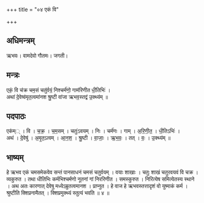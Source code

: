 +++
title = "०४ एकं वि"

+++
## अधिमन्त्रम्
ऋभवः। वामदेवो गौतमः। जगती।

## मन्त्रः
एकं॒ वि च॑क्र चम॒सं चतु॑र्वयं॒ निश्चर्म॑णो॒ गाम॑रिणीत धी॒तिभिः॑ ।  
अथा॑ दे॒वेष्व॑मृत॒त्वमा॑नश श्रु॒ष्टी वा॑जा ऋभव॒स्तद्व॑ उ॒क्थ्य॑म् ॥

## पदपाठः
एक॑म्् । वि । च॒क्र॒ । च॒म॒सम् । चतुः॑ऽवयम् । निः । चर्म॑णः । गाम् । अ॒रि॒णी॒त॒ । धी॒तिऽभिः॑ ।  
अथ॑ । दे॒वेषु॑ । अ॒मृ॒त॒ऽत्वम् । आ॒न॒श॒ । श्रु॒ष्टी । वा॒जाः॒ । ऋ॒भ॒वः॒ । तत् । वः॒ । उ॒क्थ्य॑म् ॥

## भाष्यम्
हे ऋभव एकं चमसमेकवेव सन्तं पानसाधनं चमसं चतुर्वयम् । वयाः शाखाः । चतुः शाखं चतुरवयवं वि चक्र । व्यकुरुत । तथा धीतिभिः कर्मभिश्चर्मणो नूतनां गां निररिणीत । समस्कुरुत । निरित्येष समित्येतस्य स्थाने । अथ अतः कारणात् देवेषु मध्येऽम्रुतत्वमानश । प्राप्नुत । हे वाज हे ऋभवस्तत्तादृशं वो युष्माकं कर्म । श्रुष्टीति क्शिप्रनामैतत् । क्शिप्रमुक्थ्यं स्तुत्यं भवति ॥ ४ ॥